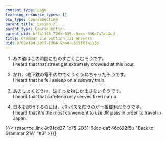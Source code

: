 ```yaml
---
content_type: page
learning_resource_types: []
ocw_type: CourseSection
parent_title: Lesson 21
parent_type: CourseSection
parent_uid: bffa1146-720a-039c-9aec-636a7a7ab4cd
title: Grammar 21A Section III Answers
uid: 8f69e19d-50f7-1366-9bad-d51516fa113d
---
```


1.  あの道はこの時間にものすごくこむそうです。  
    I heard that that street get extremely crowded at this hour.
    
2.  かれ、地下鉄の電車の中でぐうぐうねちゃったそうです。  
    I heard that he fell asleep on a subway train.
    
3.  あのしょくどうは、決まった物しか出さないそうです。  
    I heard that that cafeteria only serves fixed menu.
    
4.  日本を旅行するのには、JR パスを使うのが一番便利だそうです。  
    I heard that it's the most convenient to use JR pass in order to travel in Japan.
    

\[{{< resource_link 8d91cd27-1c75-2031-6dcc-da546c822f5b "Back to Grammar 21A" "#3" >}}\]